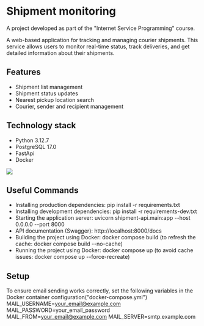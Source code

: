 # Shipment monitoring

A project developed as part of the "Internet Service Programming" course.

A web-based application for tracking and managing courier shipments. This service allows users to monitor real-time status, track deliveries, and get detailed information about their shipments.
## Features
- Shipment list management
- Shipment status updates
- Nearest pickup location search
- Courier, sender and recipient management
## Technology stack
- Python 3.12.7
- PostgreSQL 17.0
- FastApi
- Docker

<img src="https://skillicons.dev/icons?i=python,postgres,fastapi,docker"/>


## Useful Commands
- Installing production dependencies: pip install -r requirements.txt
- Installing development dependencies: pip install -r requirements-dev.txt
- Starting the application server: uvicorn shipment-api.main:app --host 0.0.0.0 --port 8000
- API documentation (Swagger): http://localhost:8000/docs
- Building the project using Docker: docker compose build (to refresh the cache: docker compose build --no-cache)
- Running the project using Docker: docker compose up (to avoid cache issues: docker compose up --force-recreate)
 
## Setup
To ensure email sending works correctly, set the following variables in the Docker container configuration("docker-compose.yml")
MAIL_USERNAME=your_email@example.com 
MAIL_PASSWORD=your_email_password 
MAIL_FROM=your_email@example.com 
MAIL_SERVER=smtp.example.com